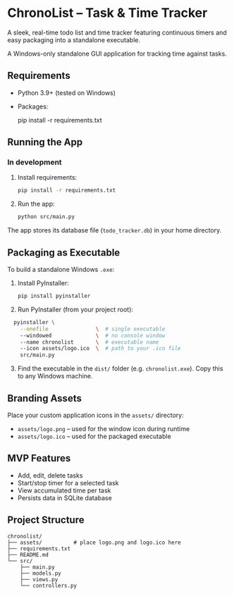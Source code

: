 # ChronoList – Task & Time Tracker

A sleek, real-time todo list and time tracker featuring continuous timers and easy packaging into a standalone executable.

A Windows-only standalone GUI application for tracking time against tasks.

## Requirements

- Python 3.9+ (tested on Windows)
- Packages:

  pip install -r requirements.txt

## Running the App

### In development

1. Install requirements:

   ```bash
   pip install -r requirements.txt
   ```

2. Run the app:

   ```bash
   python src/main.py
   ```

The app stores its database file (`todo_tracker.db`) in your home directory.

## Packaging as Executable

To build a standalone Windows `.exe`:

1. Install PyInstaller:

   ```bash
   pip install pyinstaller
   ```

2. Run PyInstaller (from your project root):

```bash
  pyinstaller \
    --onefile               \  # single executable
    --windowed              \  # no console window
    --name chronolist       \  # executable name
    --icon assets/logo.ico  \  # path to your .ico file
    src/main.py
```

3. Find the executable in the `dist/` folder (e.g. `chronolist.exe`). Copy this to any Windows machine.

## Branding Assets

Place your custom application icons in the `assets/` directory:
- `assets/logo.png` – used for the window icon during runtime
- `assets/logo.ico` – used for the packaged executable

## MVP Features

- Add, edit, delete tasks
- Start/stop timer for a selected task
- View accumulated time per task
- Persists data in SQLite database

## Project Structure

```
chronolist/
├── assets/          # place logo.png and logo.ico here
├── requirements.txt
├── README.md
└── src/
    ├── main.py
    ├── models.py
    ├── views.py
    └── controllers.py
```  
